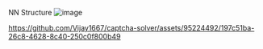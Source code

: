 NN Structure
![image](https://github.com/Vijay1667/captcha-solver/assets/95224492/bce6d7e3-1a5c-4bed-a264-eed7f528a479)


https://github.com/Vijay1667/captcha-solver/assets/95224492/197c51ba-26c8-4628-8c40-250c0f800b49

